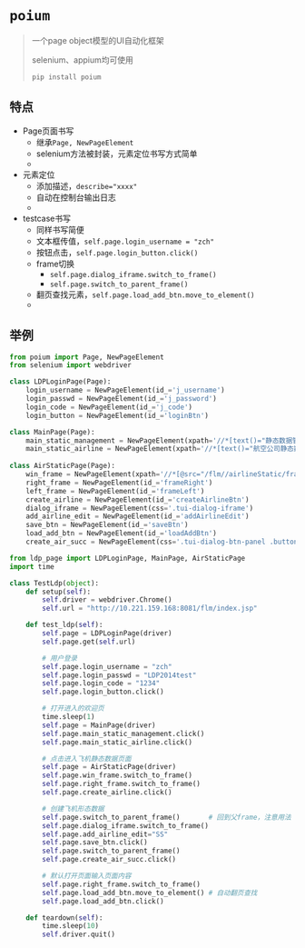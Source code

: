 # `poium`

> 一个page object模型的UI自动化框架
>
> selenium、appium均可使用
>
> `pip install poium`



## 特点

- Page页面书写
    - 继承`Page, NewPageElement`
    - selenium方法被封装，元素定位书写方式简单
    - 
- 元素定位
    - 添加描述，`describe="xxxx"`
    - 自动在控制台输出日志
    - 
- testcase书写
    - 同样书写简便
    - 文本框传值，`self.page.login_username = "zch"`
    - 按钮点击，`self.page.login_button.click()`
    - frame切换
        - `self.page.dialog_iframe.switch_to_frame()`
        - `self.page.switch_to_parent_frame() `
    - 翻页查找元素，`self.page.load_add_btn.move_to_element()`
    - 

## 举例

```python
from poium import Page, NewPageElement
from selenium import webdriver

class LDPLoginPage(Page):
    login_username = NewPageElement(id_='j_username')
    login_passwd = NewPageElement(id_='j_password')
    login_code = NewPageElement(id_='j_code')
    login_button = NewPageElement(id_='loginBtn')

class MainPage(Page):
    main_static_management = NewPageElement(xpath='//*[text()="静态数据管理"]')
    main_static_airline = NewPageElement(xpath='//*[text()="航空公司静态数据"]')
    
class AirStaticPage(Page):
    win_frame = NewPageElement(xpath='//*[@src="/flm//airlineStatic/frameMain" and @class="h-window"]')
    right_frame = NewPageElement(id_='frameRight')
    left_frame = NewPageElement(id_='frameLeft')
    create_airline = NewPageElement(id_='createAirlineBtn')
    dialog_iframe = NewPageElement(css='.tui-dialog-iframe')
    add_airline_edit = NewPageElement(id_='addAirlineEdit')
    save_btn = NewPageElement(id_='saveBtn')
    load_add_btn = NewPageElement(id_='loadAddBtn')
    create_air_succ = NewPageElement(css='.tui-dialog-btn-panel .button')
```



```python
from ldp_page import LDPLoginPage, MainPage, AirStaticPage
import time

class TestLdp(object):
    def setup(self):
        self.driver = webdriver.Chrome()
        self.url = "http://10.221.159.168:8081/flm/index.jsp"

    def test_ldp(self):
        self.page = LDPLoginPage(driver)
        self.page.get(self.url)

        # 用户登录
        self.page.login_username = "zch"
        self.page.login_passwd = "LDP2014test"
        self.page.login_code = "1234"
        self.page.login_button.click()

        # 打开进入的欢迎页
        time.sleep(1)
        self.page = MainPage(driver)
        self.page.main_static_management.click()
        self.page.main_static_airline.click()

        # 点击进入飞机静态数据页面
        self.page = AirStaticPage(driver)
        self.page.win_frame.switch_to_frame()
        self.page.right_frame.switch_to_frame()
        self.page.create_airline.click()

        # 创建飞机形态数据
        self.page.switch_to_parent_frame()       # 回到父frame，注意用法
        self.page.dialog_iframe.switch_to_frame()
        self.page.add_airline_edit="SS"
        self.page.save_btn.click()
        self.page.switch_to_parent_frame()
        self.page.create_air_succ.click()

        # 默认打开页面输入页面内容
        self.page.right_frame.switch_to_frame()
        self.page.load_add_btn.move_to_element() # 自动翻页查找
        self.page.load_add_btn.click()

    def teardown(self):
        time.sleep(10)
        self.driver.quit()
```

